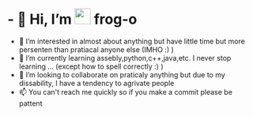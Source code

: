 
# - 👋 Hi, I’m <img src="https://avatars.githubusercontent.com/u/47947111?s=60&v=4"  width="32" height="32" > frog-o 
- 👀 I’m interested in almost about anything but have little time but more persenten than pratiacal anyone else (IMHO :) )
- 🌱 I’m currently learning assebly,python,c++,java,etc. I never stop learning ... (except how to spell correctly :) )
- 💞️ I’m looking to collaborate on praticaly anything but due to my dissability, I have a tendency to agrivate people 
- 📫 You can't reach me quickly so if you make a commit please be pattent

<!---
frog-o/frog-o is a ✨ special ✨ repository because its `README.md` (this file) appears on your GitHub profile.
You can click the Preview link to take a look at your changes.
--->
